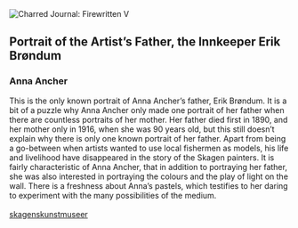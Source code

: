 <div class="artwork-of-the-day">
  <div class="container">
    <div class="img-wrapper">
      <img
        src="https://uploads7.wikiart.org/00439/images/anna-ancher/1888portrait-of-the-artist-s-father-the-innkeeper-erik-br-ndum.jpg"
        alt="Charred Journal: Firewritten V" />
    </div>
    <div class="artwork-detail">
      <div class="artwork-origin"> 
        <h2 class="artwork-name">Portrait of the Artist’s Father, the Innkeeper Erik Brøndum</h2>
        <h3 class="artist">
          Anna Ancher
        </h3>
      </div>
      <p class="description">
        <span class="artwork-description-text ng-binding" ng-bind-html="viewModel.ArtworkOfTheDay.Description | unsafe">This is the only known portrait of Anna Ancher’s father, Erik Brøndum. It is a bit of a puzzle why Anna Ancher only made one portrait of her father when there are countless portraits of her mother. Her father died first in 1890, and her mother only in 1916, when she was 90 years old, but this still doesn’t explain why there is only one known portrait of her father. Apart from being a go-between when artists wanted to use local fishermen as models, his life and livelihood have disappeared in the story of the Skagen painters. It is fairly characteristic of Anna Ancher, that in addition to portraying her father, she was also interested in portraying the colours and the play of light on the wall. There is a freshness about Anna’s pastels, which testifies to her daring to experiment with the many possibilities of the medium.<br><br><a target="_blank" href="https://skagenskunstmuseer.dk/en/works/portrait-artists-father-innkeeper-erik-brondum/">skagenskunstmuseer</a></span>
                        <div class="text-shadow-container" ng-show="showShadow" style=""></div>
      </p>
    </div>
  </div>

</div>
